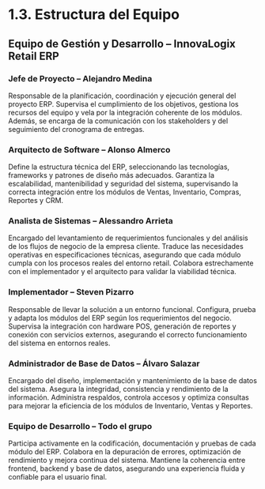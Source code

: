# 1.3. Estructura del Equipo

## Equipo de Gestión y Desarrollo – InnovaLogix Retail ERP

### Jefe de Proyecto – Alejandro Medina
Responsable de la planificación, coordinación y ejecución general del proyecto ERP. Supervisa el cumplimiento de los objetivos, gestiona los recursos del equipo y vela por la integración coherente de los módulos. Además, se encarga de la comunicación con los stakeholders y del seguimiento del cronograma de entregas.

### Arquitecto de Software – Alonso Almerco
Define la estructura técnica del ERP, seleccionando las tecnologías, frameworks y patrones de diseño más adecuados. Garantiza la escalabilidad, mantenibilidad y seguridad del sistema, supervisando la correcta integración entre los módulos de Ventas, Inventario, Compras, Reportes y CRM.

### Analista de Sistemas – Alessandro Arrieta
Encargado del levantamiento de requerimientos funcionales y del análisis de los flujos de negocio de la empresa cliente. Traduce las necesidades operativas en especificaciones técnicas, asegurando que cada módulo cumpla con los procesos reales del entorno retail. Colabora estrechamente con el implementador y el arquitecto para validar la viabilidad técnica.

### Implementador – Steven Pizarro
Responsable de llevar la solución a un entorno funcional. Configura, prueba y adapta los módulos del ERP según los requerimientos del negocio. Supervisa la integración con hardware POS, generación de reportes y conexión con servicios externos, asegurando el correcto funcionamiento del sistema en entornos reales.

### Administrador de Base de Datos – Álvaro Salazar
Encargado del diseño, implementación y mantenimiento de la base de datos del sistema. Asegura la integridad, consistencia y rendimiento de la información. Administra respaldos, controla accesos y optimiza consultas para mejorar la eficiencia de los módulos de Inventario, Ventas y Reportes.

### Equipo de Desarrollo – Todo el grupo
Participa activamente en la codificación, documentación y pruebas de cada módulo del ERP. Colabora en la depuración de errores, optimización de rendimiento y mejora continua del sistema. Mantiene la coherencia entre frontend, backend y base de datos, asegurando una experiencia fluida y confiable para el usuario final.